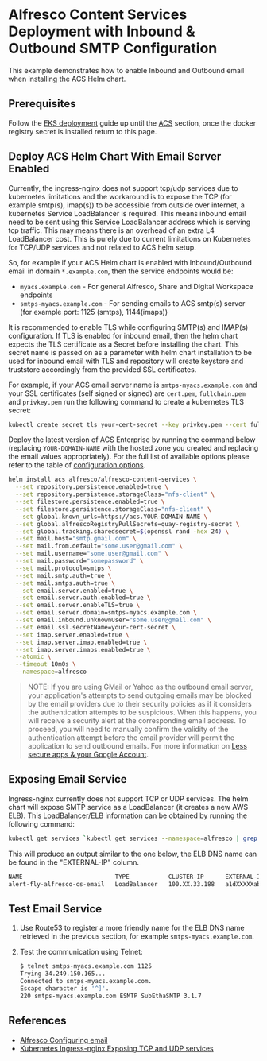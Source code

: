 # Alfresco Content Services Deployment with Inbound & Outbound SMTP Configuration

This example demonstrates how to enable Inbound and Outbound email when installing the ACS Helm chart.

## Prerequisites

Follow the [EKS deployment](../eks-deployment.md) guide up until the [ACS](../eks-deployment.md#acs) section, once the docker registry secret is installed return to this page.

## Deploy ACS Helm Chart With Email Server Enabled

Currently, the ingress-nginx does not support tcp/udp services due to kubernetes limitations and the workaround is to expose the TCP (for example smtp(s), imap(s)) to be accessible from outside over internet, a kubernetes Service LoadBalancer is required.  This means inbound email need to be sent using this Service LoadBalancer address which is serving tcp traffic.  This may means there is an overhead of an extra L4 LoadBalancer cost.  This is purely due to current limitations on Kubernetes for TCP/UDP services and not related to ACS helm setup.

So, for example if your ACS Helm chart is enabled with Inbound/Outbound email in domain `*.example.com`, then the service endpoints would be:

- `myacs.example.com` - For general Alfresco, Share and Digital Workspace endpoints
- `smtps-myacs.example.com` - For sending emails to ACS smtp(s) server (for example port: 1125 (smtps), 1144(imaps))

It is recommended to enable TLS while configuring SMTP(s) and IMAP(s) configuration.  If TLS is enabled for inbound email, then the helm chart expects the TLS certificate as a Secret before installing the chart.  This secret name is passed on as a parameter with helm chart installation to be used for inbound email with TLS and repository will create keystore and truststore accordingly from the provided SSL certificates.

For example, if your ACS email server name is `smtps-myacs.example.com` and your SSL certificates (self signed or signed) are `cert.pem`, `fullchain.pem` and `privkey.pem` run the following command to create a kubernetes TLS secret:

```bash
kubectl create secret tls your-cert-secret --key privkey.pem --cert fullchain.pem --namespace=alfresco
```

Deploy the latest version of ACS Enterprise by running the command below (replacing `YOUR-DOMAIN-NAME` with the hosted zone you created and replacing the email values appropriately). For the full list of available options please refer to the table of [configuration options](../../../helm/README.md#configuration).

```bash
helm install acs alfresco/alfresco-content-services \
  --set repository.persistence.enabled=true \
  --set repository.persistence.storageClass="nfs-client" \
  --set filestore.persistence.enabled=true \
  --set filestore.persistence.storageClass="nfs-client" \
  --set global.known_urls=https://acs.YOUR-DOMAIN-NAME \
  --set global.alfrescoRegistryPullSecrets=quay-registry-secret \
  --set global.tracking.sharedsecret=$(openssl rand -hex 24) \
  --set mail.host="smtp.gmail.com" \
  --set mail.from.default="some.user@gmail.com" \
  --set mail.username="some.user@gmail.com" \
  --set mail.password="somepassword" \
  --set mail.protocol=smtps \
  --set mail.smtp.auth=true \
  --set mail.smtps.auth=true \
  --set email.server.enabled=true \
  --set email.server.auth.enabled=true \
  --set email.server.enableTLS=true \
  --set email.server.domain=smtps-myacs.example.com \
  --set email.inbound.unknownUser="some.user@gmail.com" \
  --set email.ssl.secretName=your-cert-secret \
  --set imap.server.enabled=true \
  --set imap.server.imap.enabled=true \
  --set imap.server.imaps.enabled=true \
  --atomic \
  --timeout 10m0s \
  --namespace=alfresco
```

> NOTE: If you are using GMail or Yahoo as the outbound email server, your application's attempts to send outgoing emails may be blocked by the email providers due to their security policies as if it considers the authentication attempts to be suspicious. When this happens, you will receive a security alert at the corresponding email address. To proceed, you will need to manually confirm the validity of the authentication attempt before the email provider will permit the application to send outbound emails. For more information on [Less secure apps & your Google Account](https://support.google.com/accounts/answer/6010255).

## Exposing Email Service

Ingress-nginx currently does not support TCP or UDP services.  The helm chart will expose SMTP service as a LoadBalancer (it creates a new AWS ELB).  This LoadBalancer/ELB information can be obtained by running the following command:

```bash
kubectl get services `kubectl get services --namespace=alfresco | grep email | awk '{print $1}'` --namespace=alfresco
```

This will produce an output similar to the one below, the ELB DNS name can be found in the "EXTERNAL-IP" column.

```bash
NAME                          TYPE           CLUSTER-IP      EXTERNAL-IP                                                               PORT(S)          AGE
alert-fly-alfresco-cs-email   LoadBalancer   100.XX.33.188   a1dXXXXXab11eaac6702XXXf87b-XXXXXXXXXX.eu-west-1.elb.amazonaws.com   1125:30554/TCP   2d
```

## Test Email Service

1. Use Route53 to register a more friendly name for the ELB DNS name retrieved in the previous section, for example `smtps-myacs.example.com`.

2. Test the communication using Telnet:

    ```bash
    $ telnet smtps-myacs.example.com 1125
    Trying 34.249.150.165...
    Connected to smtps-myacs.example.com.
    Escape character is '^]'.
    220 smtps-myacs.example.com ESMTP SubEthaSMTP 3.1.7
    ```

## References

- [Alfresco Configuring email](https://docs.alfresco.com/content-services/latest/admin/)
- [Kubernetes Ingress-nginx Exposing TCP and UDP services](https://github.com/kubernetes/ingress-nginx/blob/master/docs/user-guide/exposing-tcp-udp-services.md#exposing-tcp-and-udp-services)
